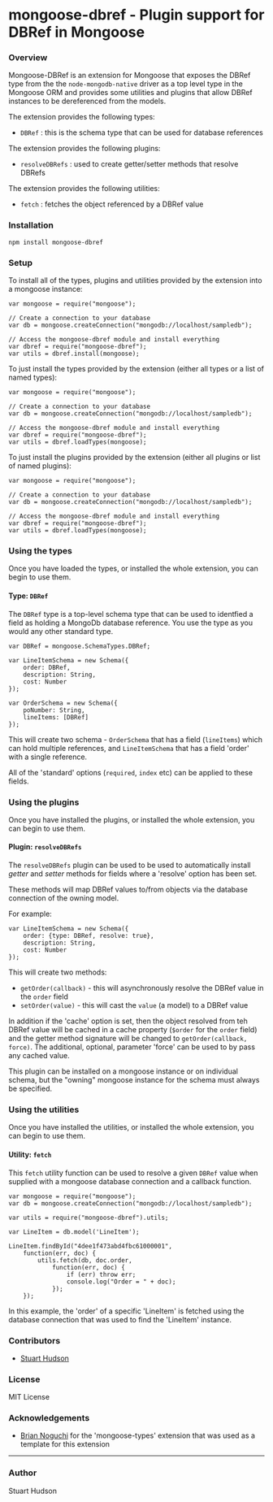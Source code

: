 mongoose-dbref - Plugin support for DBRef in Mongoose 
==============

### Overview

Mongoose-DBRef is an extension for Mongoose that exposes the DBRef type from the the `node-mongodb-native`
driver as a top level type in the Mongoose ORM and provides some utilities and plugins that allow DBRef instances 
to be dereferenced from the models.

The extension provides the following types:

- `DBRef` : this is the schema type that can be used for database references

The extension provides the following plugins:

- `resolveDBRefs` : used to create getter/setter methods that resolve DBRefs

The extension provides the following utilities:

- `fetch` : fetches the object referenced by a DBRef value


### Installation
	npm install mongoose-dbref

### Setup
To install all of the types, plugins and utilities provided by the extension into a mongoose instance:

	var mongoose = require("mongoose");
	   
	// Create a connection to your database
	var db = mongoose.createConnection("mongodb://localhost/sampledb");
	
	// Access the mongoose-dbref module and install everything
	var dbref = require("mongoose-dbref");
	var utils = dbref.install(mongoose);

To just install the types provided by the extension (either all types or a list of named types):

	var mongoose = require("mongoose");
   
	// Create a connection to your database
	var db = mongoose.createConnection("mongodb://localhost/sampledb");

	// Access the mongoose-dbref module and install everything
	var dbref = require("mongoose-dbref");
	var utils = dbref.loadTypes(mongoose);

To just install the plugins provided by the extension (either all plugins or list of named plugins):

	var mongoose = require("mongoose");
	   
	// Create a connection to your database
	var db = mongoose.createConnection("mongodb://localhost/sampledb");
	
	// Access the mongoose-dbref module and install everything
	var dbref = require("mongoose-dbref");
	var utils = dbref.loadTypes(mongoose);

### Using the types
Once you have loaded the types, or installed the whole extension, you can begin to use them.

#### Type: `DBRef`
The `DBRef` type is a top-level schema type that can be used to identfied a field as holding
a MongoDb database reference.  You use the type as you would any other standard type.

	var DBRef = mongoose.SchemaTypes.DBRef;
	
	var LineItemSchema = new Schema({
		order: DBRef,
	 	description: String,
		cost: Number
	});
	
	var OrderSchema = new Schema({
		poNumber: String,
		lineItems: [DBRef]
	});

This will create two schema - `OrderSchema` that has a field (`lineItems`) which can hold 
multiple references, and `LineItemSchema` that has a field 'order' with a single reference.

All of the 'standard' options (`required`, `index` etc) can be applied to these fields.

### Using the plugins
Once you have installed the plugins, or installed the whole extension, you can begin to use them.

#### Plugin: `resolveDBRefs`
The `resolveDBRefs` plugin can be used to be used to automatically install *getter* and *setter*
methods for fields where a 'resolve' option has been set.

These methods will map DBRef values to/from objects via the database connection of the owning 
model.

For example:

	var LineItemSchema = new Schema({
		order: {type: DBRef, resolve: true},
	 	description: String,
		cost: Number
	});

This will create two methods:
- `getOrder(callback)` - this will asynchronously resolve the DBRef value in the `order` field
- `setOrder(value)` - this will cast the `value` (a model) to a DBRef value

In addition if the 'cache' option is set, then the object resolved from teh DBRef value will be 
cached in a cache property (`$order` for the `order` field) and the getter method signature
will be changed to `getOrder(callback, force)`.  The additional, optional, parameter 'force'
can be used to by pass any cached value.

This plugin can be installed on a mongoose instance or on individual schema, but the "owning"
mongoose instance for the schema must always be specified.  

### Using the utilities
Once you have installed the utilities, or installed the whole extension, you can begin to use them.

#### Utility: `fetch`
This `fetch` utility function can be used to resolve a given `DBRef` value when supplied with a mongoose
database connection and a callback function.

	var mongoose = require("mongoose");
	var db = mongoose.createConnection("mongodb://localhost/sampledb");
	
	var utils = require("mongoose-dbref").utils;
	
	var LineItem = db.model('LineItem');
	
	LineItem.findById("4dee1f473abd4fbc61000001",
		function(err, doc) {
			utils.fetch(db, doc.order,
				function(err, doc) {
				    if (err) throw err;
					console.log("Order = " + doc);
				});
		});

In this example, the 'order' of a specific 'LineItem' is fetched using the database connection that
was used to find the 'LineItem' instance.

### Contributors
- [Stuart Hudson](https://github.com/goulash1971)

### License
MIT License

### Acknowledgements
- [Brian Noguchi](https://github.com/bnoguchi) for the 'mongoose-types' extension that was used as a template for this extension

---
### Author
Stuart Hudson		 

